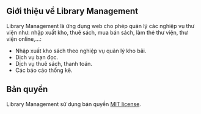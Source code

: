 ## Giới thiệu về Library Management

Library Management là ứng dụng web cho phép quản lý các nghiệp vụ thư viện như: nhập xuất kho, thuê sách, mua bán sách, làm thẻ thư viện, thư viện online,...:

- Nhập xuất kho sách theo nghiệp vụ quản lý kho bãi.
- Dịch vụ bạn đọc.
- Dịch vụ thuê sách, thanh toán.
- Các báo cáo thống kê.

## Bản quyền

Library Management sử dụng bản quyền [MIT license](https://opensource.org/licenses/MIT).
